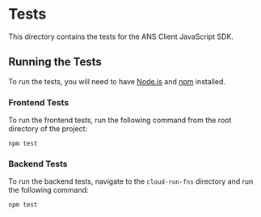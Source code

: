 # Tests

This directory contains the tests for the ANS Client JavaScript SDK.

## Running the Tests

To run the tests, you will need to have [Node.js](https://nodejs.org/) and [npm](https://www.npmjs.com/) installed.

### Frontend Tests

To run the frontend tests, run the following command from the root directory of the project:

```
npm test
```

### Backend Tests

To run the backend tests, navigate to the `cloud-run-fns` directory and run the following command:

```
npm test
```
